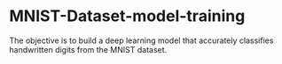 # MNIST-Dataset-model-training
The objective is to build a deep learning model that accurately classifies handwritten digits from the MNIST dataset.
